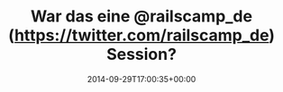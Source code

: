 ---
retweeted: false
source: <a href="http://mvilla.it/fenix" rel="nofollow">Fenix for Android</a>
entities:
  user_mentions:
  - name: RailsCamp Germany
    screen_name: railscamp_de
    indices:
    - '13'
    - '26'
    id_str: '15227828'
    id: '15227828'
  urls: []
  symbols: []
  media:
  - expanded_url: https://twitter.com/bascht/status/516633648926556160/photo/1
    indices:
    - '58'
    - '80'
    url: http://t.co/0uIKSAA1KE
    media_url: http://pbs.twimg.com/media/BytzkPHIEAEASiE.jpg
    id_str: '516633648632958977'
    id: '516633648632958977'
    media_url_https: https://pbs.twimg.com/media/BytzkPHIEAEASiE.jpg
    sizes:
      medium:
        w: '1200'
        h: '679'
        resize: fit
      small:
        w: '680'
        h: '385'
        resize: fit
      thumb:
        w: '150'
        h: '150'
        resize: crop
      large:
        w: '1344'
        h: '760'
        resize: fit
    type: photo
    display_url: pic.twitter.com/0uIKSAA1KE
  hashtags: []
display_text_range:
- '0'
- '80'
favorite_count: '0'
id_str: '516633648926556160'
truncated: false
retweet_count: '0'
id: '516633648926556160'
possibly_sensitive: false
created_at: Mon Sep 29 17:00:35 +0000 2014
favorited: false
full_text: War das eine [@railscamp_de](https://twitter.com/railscamp_de) Session?
  Raus mit der Sprache!
lang: de
extended_entities:
  media:
  - expanded_url: https://twitter.com/bascht/status/516633648926556160/photo/1
    indices:
    - '58'
    - '80'
    url: http://t.co/0uIKSAA1KE
    media_url: http://pbs.twimg.com/media/BytzkPHIEAEASiE.jpg
    id_str: '516633648632958977'
    id: '516633648632958977'
    media_url_https: https://pbs.twimg.com/media/BytzkPHIEAEASiE.jpg
    sizes:
      medium:
        w: '1200'
        h: '679'
        resize: fit
      small:
        w: '680'
        h: '385'
        resize: fit
      thumb:
        w: '150'
        h: '150'
        resize: crop
      large:
        w: '1344'
        h: '760'
        resize: fit
    type: photo
    display_url: pic.twitter.com/0uIKSAA1KE
tags:
- pesos/twitter
date: '2014-09-29T17:00:35+00:00'
src: https://twitter.com/bascht/status/516633648926556160
original_url: https://twitter.com/bascht/status/516633648926556160
type: twitter_tweet
media_url: https://img.bascht.com/twitter/pbs.twimg.com/media/BytzkPHIEAEASiE.jpg
text: War das eine [@railscamp_de](https://twitter.com/railscamp_de) Session? Raus
  mit der Sprache!
title: 'War das eine @railscamp_de (https://twitter.com/railscamp_de) Session? '

---